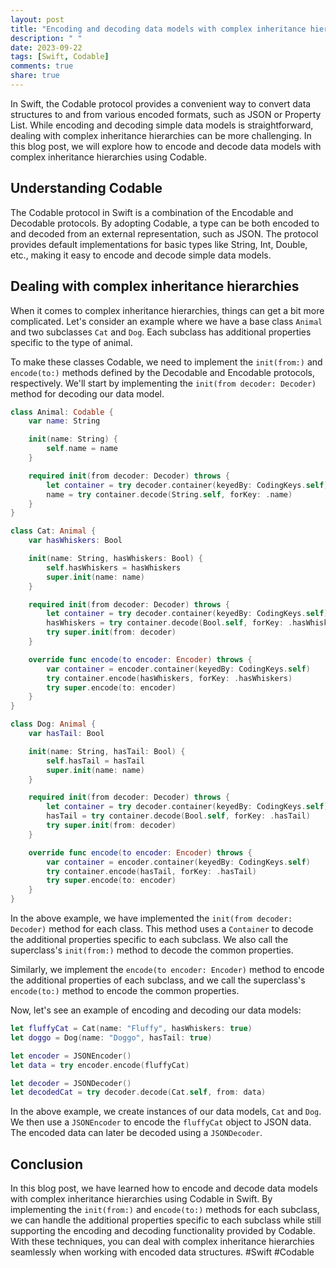 ```yaml
---
layout: post
title: "Encoding and decoding data models with complex inheritance hierarchies using Codable"
description: " "
date: 2023-09-22
tags: [Swift, Codable]
comments: true
share: true
---
```


In Swift, the Codable protocol provides a convenient way to convert data structures to and from various encoded formats, such as JSON or Property List. While encoding and decoding simple data models is straightforward, dealing with complex inheritance hierarchies can be more challenging. In this blog post, we will explore how to encode and decode data models with complex inheritance hierarchies using Codable.

## Understanding Codable

The Codable protocol in Swift is a combination of the Encodable and Decodable protocols. By adopting Codable, a type can be both encoded to and decoded from an external representation, such as JSON. The protocol provides default implementations for basic types like String, Int, Double, etc., making it easy to encode and decode simple data models.

## Dealing with complex inheritance hierarchies

When it comes to complex inheritance hierarchies, things can get a bit more complicated. Let's consider an example where we have a base class `Animal` and two subclasses `Cat` and `Dog`. Each subclass has additional properties specific to the type of animal.

To make these classes Codable, we need to implement the `init(from:)` and `encode(to:)` methods defined by the Decodable and Encodable protocols, respectively. We'll start by implementing the `init(from decoder: Decoder)` method for decoding our data model.

```swift
class Animal: Codable {
    var name: String

    init(name: String) {
        self.name = name
    }

    required init(from decoder: Decoder) throws {
        let container = try decoder.container(keyedBy: CodingKeys.self)
        name = try container.decode(String.self, forKey: .name)
    }
}

class Cat: Animal {
    var hasWhiskers: Bool

    init(name: String, hasWhiskers: Bool) {
        self.hasWhiskers = hasWhiskers
        super.init(name: name)
    }

    required init(from decoder: Decoder) throws {
        let container = try decoder.container(keyedBy: CodingKeys.self)
        hasWhiskers = try container.decode(Bool.self, forKey: .hasWhiskers)
        try super.init(from: decoder)
    }

    override func encode(to encoder: Encoder) throws {
        var container = encoder.container(keyedBy: CodingKeys.self)
        try container.encode(hasWhiskers, forKey: .hasWhiskers)
        try super.encode(to: encoder)
    }
}

class Dog: Animal {
    var hasTail: Bool

    init(name: String, hasTail: Bool) {
        self.hasTail = hasTail
        super.init(name: name)
    }

    required init(from decoder: Decoder) throws {
        let container = try decoder.container(keyedBy: CodingKeys.self)
        hasTail = try container.decode(Bool.self, forKey: .hasTail)
        try super.init(from: decoder)
    }

    override func encode(to encoder: Encoder) throws {
        var container = encoder.container(keyedBy: CodingKeys.self)
        try container.encode(hasTail, forKey: .hasTail)
        try super.encode(to: encoder)
    }
}
```

In the above example, we have implemented the `init(from decoder: Decoder)` method for each class. This method uses a `Container` to decode the additional properties specific to each subclass. We also call the superclass's `init(from:)` method to decode the common properties.

Similarly, we implement the `encode(to encoder: Encoder)` method to encode the additional properties of each subclass, and we call the superclass's `encode(to:)` method to encode the common properties.

Now, let's see an example of encoding and decoding our data models:

```swift
let fluffyCat = Cat(name: "Fluffy", hasWhiskers: true)
let doggo = Dog(name: "Doggo", hasTail: true)

let encoder = JSONEncoder()
let data = try encoder.encode(fluffyCat)

let decoder = JSONDecoder()
let decodedCat = try decoder.decode(Cat.self, from: data)
```

In the above example, we create instances of our data models, `Cat` and `Dog`. We then use a `JSONEncoder` to encode the `fluffyCat` object to JSON data. The encoded data can later be decoded using a `JSONDecoder`.

## Conclusion

In this blog post, we have learned how to encode and decode data models with complex inheritance hierarchies using Codable in Swift. By implementing the `init(from:)` and `encode(to:)` methods for each subclass, we can handle the additional properties specific to each subclass while still supporting the encoding and decoding functionality provided by Codable. With these techniques, you can deal with complex inheritance hierarchies seamlessly when working with encoded data structures. #Swift #Codable
